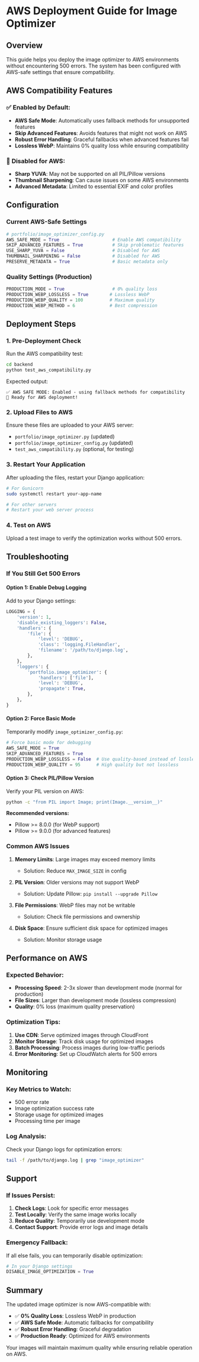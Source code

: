 # AWS Deployment Guide for Image Optimizer

## Overview

This guide helps you deploy the image optimizer to AWS environments without encountering 500 errors. The system has been configured with AWS-safe settings that ensure compatibility.

## AWS Compatibility Features

### ✅ **Enabled by Default:**
- **AWS Safe Mode**: Automatically uses fallback methods for unsupported features
- **Skip Advanced Features**: Avoids features that might not work on AWS
- **Robust Error Handling**: Graceful fallbacks when advanced features fail
- **Lossless WebP**: Maintains 0% quality loss while ensuring compatibility

### 🔧 **Disabled for AWS:**
- **Sharp YUVA**: May not be supported on all PIL/Pillow versions
- **Thumbnail Sharpening**: Can cause issues on some AWS environments
- **Advanced Metadata**: Limited to essential EXIF and color profiles

## Configuration

### Current AWS-Safe Settings

```python
# portfolio/image_optimizer_config.py
AWS_SAFE_MODE = True                    # Enable AWS compatibility
SKIP_ADVANCED_FEATURES = True           # Skip problematic features
USE_SHARP_YUVA = False                  # Disabled for AWS
THUMBNAIL_SHARPENING = False            # Disabled for AWS
PRESERVE_METADATA = True                # Basic metadata only
```

### Quality Settings (Production)

```python
PRODUCTION_MODE = True                  # 0% quality loss
PRODUCTION_WEBP_LOSSLESS = True        # Lossless WebP
PRODUCTION_WEBP_QUALITY = 100          # Maximum quality
PRODUCTION_WEBP_METHOD = 6             # Best compression
```

## Deployment Steps

### 1. **Pre-Deployment Check**

Run the AWS compatibility test:

```bash
cd backend
python test_aws_compatibility.py
```

Expected output:
```
✅ AWS SAFE MODE: Enabled - using fallback methods for compatibility
🚀 Ready for AWS deployment!
```

### 2. **Upload Files to AWS**

Ensure these files are uploaded to your AWS server:
- `portfolio/image_optimizer.py` (updated)
- `portfolio/image_optimizer_config.py` (updated)
- `test_aws_compatibility.py` (optional, for testing)

### 3. **Restart Your Application**

After uploading the files, restart your Django application:

```bash
# For Gunicorn
sudo systemctl restart your-app-name

# For other servers
# Restart your web server process
```

### 4. **Test on AWS**

Upload a test image to verify the optimization works without 500 errors.

## Troubleshooting

### If You Still Get 500 Errors

#### **Option 1: Enable Debug Logging**

Add to your Django settings:

```python
LOGGING = {
    'version': 1,
    'disable_existing_loggers': False,
    'handlers': {
        'file': {
            'level': 'DEBUG',
            'class': 'logging.FileHandler',
            'filename': '/path/to/django.log',
        },
    },
    'loggers': {
        'portfolio.image_optimizer': {
            'handlers': ['file'],
            'level': 'DEBUG',
            'propagate': True,
        },
    },
}
```

#### **Option 2: Force Basic Mode**

Temporarily modify `image_optimizer_config.py`:

```python
# Force basic mode for debugging
AWS_SAFE_MODE = True
SKIP_ADVANCED_FEATURES = True
PRODUCTION_WEBP_LOSSLESS = False  # Use quality-based instead of lossless
PRODUCTION_WEBP_QUALITY = 95      # High quality but not lossless
```

#### **Option 3: Check PIL/Pillow Version**

Verify your PIL version on AWS:

```bash
python -c "from PIL import Image; print(Image.__version__)"
```

**Recommended versions:**
- Pillow >= 8.0.0 (for WebP support)
- Pillow >= 9.0.0 (for advanced features)

### Common AWS Issues

1. **Memory Limits**: Large images may exceed memory limits
   - Solution: Reduce `MAX_IMAGE_SIZE` in config

2. **PIL Version**: Older versions may not support WebP
   - Solution: Update Pillow: `pip install --upgrade Pillow`

3. **File Permissions**: WebP files may not be writable
   - Solution: Check file permissions and ownership

4. **Disk Space**: Ensure sufficient disk space for optimized images
   - Solution: Monitor storage usage

## Performance on AWS

### **Expected Behavior:**
- **Processing Speed**: 2-3x slower than development mode (normal for production)
- **File Sizes**: Larger than development mode (lossless compression)
- **Quality**: 0% loss (maximum quality preservation)

### **Optimization Tips:**
1. **Use CDN**: Serve optimized images through CloudFront
2. **Monitor Storage**: Track disk usage for optimized images
3. **Batch Processing**: Process images during low-traffic periods
4. **Error Monitoring**: Set up CloudWatch alerts for 500 errors

## Monitoring

### **Key Metrics to Watch:**
- 500 error rate
- Image optimization success rate
- Storage usage for optimized images
- Processing time per image

### **Log Analysis:**

Check your Django logs for optimization errors:

```bash
tail -f /path/to/django.log | grep "image_optimizer"
```

## Support

### **If Issues Persist:**

1. **Check Logs**: Look for specific error messages
2. **Test Locally**: Verify the same image works locally
3. **Reduce Quality**: Temporarily use development mode
4. **Contact Support**: Provide error logs and image details

### **Emergency Fallback:**

If all else fails, you can temporarily disable optimization:

```python
# In your Django settings
DISABLE_IMAGE_OPTIMIZATION = True
```

## Summary

The updated image optimizer is now AWS-compatible with:
- ✅ **0% Quality Loss**: Lossless WebP in production
- ✅ **AWS Safe Mode**: Automatic fallbacks for compatibility
- ✅ **Robust Error Handling**: Graceful degradation
- ✅ **Production Ready**: Optimized for AWS environments

Your images will maintain maximum quality while ensuring reliable operation on AWS.
